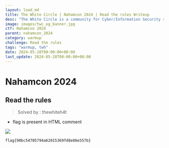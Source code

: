```yaml
---
layout: load_md
title: The White Circle | Nahamcon 2024 | Read the rules Writeup
desc: "The White Circle is a community for Cyber/Information Security students, enthusiasts and professionals. You can discuss anything related to Security, share your knowledge with others, get help when you need it and proceed further in your journey with amazing people from all over the world."
image: images/twc_og_banner.jpg
ctf: Nahamcon 2024
parent: nahamcon_2024
category: warmup
challenge: Read the rules
tags: "warmup, twh"
date: 2024-05-28T00:00:00+00:00
last_update: 2024-05-28T00:00:00+00:00
---
```


<h1 class="heading card-title white-text">Nahamcon 2024</h1>


## Read the rules
> Solved by : thewhiteh4t


- flag is present in HTML comment


![](https://i.imgur.com/3SpYOTv.png)


```
flag{90bc54705794a62015369fd8e86e557b}
```

